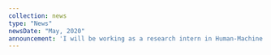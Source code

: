 ```yaml
---
collection: news
type: "News"
newsDate: "May, 2020"
announcement: 'I will be working as a research intern in Human-Machine Interaction team at Bosch.'
---
```

